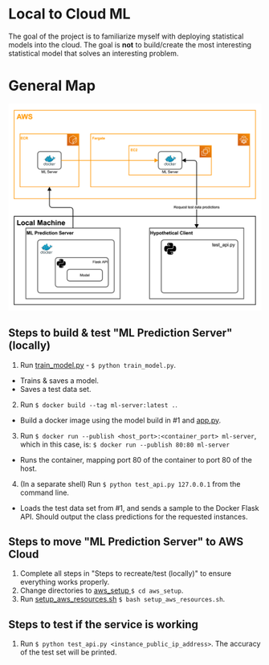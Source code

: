 # Local to Cloud ML

The goal of the project is to familiarize myself with deploying statistical models into the cloud. The goal is **not**
to build/create the most interesting statistical model that solves an interesting problem.

# General Map 

![](images/local_to_cloud_ml.png)

## Steps to build & test "ML Prediction Server" (locally)

1. Run [train_model.py](train_model.py) - `$ python train_model.py`.
* Trains & saves a model.
* Saves a test data set.
2. Run `$ docker build --tag ml-server:latest .`.
* Build a docker image using the model build in #1 and [app.py](app.py).
3. Run `$ docker run --publish <host_port>:<container_port> ml-server`, which in this case, is:
	`$ docker run --publish 80:80 ml-server`
* Runs the container, mapping port 80 of the container to port 80 of the host.
4. (In a separate shell) Run `$ python test_api.py 127.0.0.1` from the command line.
* Loads the test data set from #1, and sends a sample to the Docker Flask API. Should output the class predictions for
  the requested instances.

## Steps to move "ML Prediction Server" to AWS Cloud

1. Complete all steps in "Steps to recreate/test (locally)" to ensure everything works properly.
2. Change directories to [aws_setup ](aws_setup/) `$ cd aws_setup`.
3. Run [setup_aws_resources.sh](setup_aws_resources.sh) `$ bash setup_aws_resources.sh`.
## Steps to test if the service is working 

1. Run `$ python test_api.py <instance_public_ip_address>`. The accuracy of the test set will be printed.
